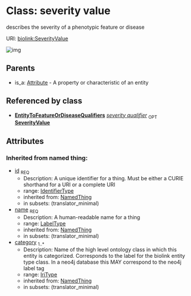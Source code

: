 
# Class: severity value


describes the severity of a phenotypic feature or disease

URI: [biolink:SeverityValue](https://w3id.org/biolink/vocab/SeverityValue)

![img](http://yuml.me/diagram/nofunky;dir:TB/class/\[EntityToFeatureOrDiseaseQualifiers]-%20severity%20qualifier%200..1>\[SeverityValue|id(i):identifier_type;name(i):label_type;category(i):iri_type%20%2B],%20\[Attribute]^-\[SeverityValue])

## Parents

 *  is_a: [Attribute](Attribute.md) - A property or characteristic of an entity

## Referenced by class

 *  **[EntityToFeatureOrDiseaseQualifiers](EntityToFeatureOrDiseaseQualifiers.md)** *[severity qualifier](severity_qualifier.md)*  <sub>OPT</sub>  **[SeverityValue](SeverityValue.md)**

## Attributes


### Inherited from named thing:

 * [id](id.md)  <sub>REQ</sub>
    * Description: A unique identifier for a thing. Must be either a CURIE shorthand for a URI or a complete URI
    * range: [IdentifierType](IdentifierType.md)
    * inherited from: [NamedThing](NamedThing.md)
    * in subsets: (translator_minimal)
 * [name](name.md)  <sub>REQ</sub>
    * Description: A human-readable name for a thing
    * range: [LabelType](LabelType.md)
    * inherited from: [NamedThing](NamedThing.md)
    * in subsets: (translator_minimal)
 * [category](category.md)  <sub>1..*</sub>
    * Description: Name of the high level ontology class in which this entity is categorized. Corresponds to the label for the biolink entity type class. In a neo4j database this MAY correspond to the neo4j label tag
    * range: [IriType](IriType.md)
    * inherited from: [NamedThing](NamedThing.md)
    * in subsets: (translator_minimal)
